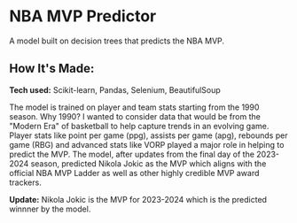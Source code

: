# NBA MVP Predictor

A model built on decision trees that predicts the NBA MVP.

## How It's Made:

**Tech used:** Scikit-learn, Pandas, Selenium, BeautifulSoup

The model is trained on player and team stats starting from the 1990 season. Why 1990? I wanted to consider data that would be from the "Modern Era" of basketball to help capture trends in an evolving game. Player stats like point per game (ppg), assists per game (apg), rebounds per game (RBG) and advanced stats like VORP played a major role in helping to predict the MVP. The model, after updates from the final day of the 2023-2024 season, predicted Nikola Jokic as the MVP which aligns with the official NBA MVP Ladder as well as other highly credible MVP award trackers. 

**Update:** Nikola Jokic is the MVP for 2023-2024 which is the predicted winnner by the model.

